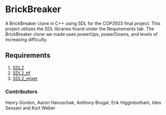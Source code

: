 # BrickBreaker
A BrickBreaker clone in C++ using SDL for the COP3503 final project. This project utilizes
the SDL libraries found under the Requirements tab. The BrickBreaker clone we made uses
powerUps, powerDowns, and levels of increasing difficulty.



## Requirements
1. [SDL2](https://www.libsdl.org/download-2.0.php)
2. [SDL2_ttf](https://www.libsdl.org/projects/SDL_ttf/)
3. [SDL2_mixer](https://www.libsdl.org/projects/SDL_mixer/)


### Contributors
Henry Gordon, Aaron Hanuschak, Anthony Brugal, Erik Higginbotham, Iden Sessani and Kurt Weber
